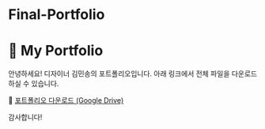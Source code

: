 # Final-Portfolio
# 🎨 My Portfolio

안녕하세요! 디자이너 김민송의 포트폴리오입니다. 아래 링크에서 전체 파일을 다운로드하실 수 있습니다.

📁 [포트폴리오 다운로드 (Google Drive)]([https://drive.google.com/file/d/1-qHMMQAD212QIvyBubJgNKjOvyna1WlC/view?usp=sharing](https://drive.google.com/file/d/1toH65DZ4R_v3p9Bq1zREI87WkEGJuFok/view?usp=sharing))

감사합니다!
